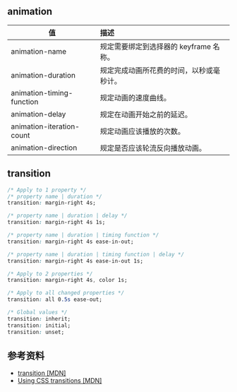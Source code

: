 
## animation

| 值 | 描述 |
| - | :- |
| animation-name | 规定需要绑定到选择器的 keyframe 名称。|
| animation-duration | 规定完成动画所花费的时间，以秒或毫秒计。 |
| animation-timing-function | 规定动画的速度曲线。 |
| animation-delay | 规定在动画开始之前的延迟。 |
| animation-iteration-count | 规定动画应该播放的次数。 |
| animation-direction | 规定是否应该轮流反向播放动画。 |

## transition

``` css
/* Apply to 1 property */
/* property name | duration */
transition: margin-right 4s;

/* property name | duration | delay */
transition: margin-right 4s 1s;

/* property name | duration | timing function */
transition: margin-right 4s ease-in-out;

/* property name | duration | timing function | delay */
transition: margin-right 4s ease-in-out 1s;

/* Apply to 2 properties */
transition: margin-right 4s, color 1s;

/* Apply to all changed properties */
transition: all 0.5s ease-out;

/* Global values */
transition: inherit;
transition: initial;
transition: unset;
```

## 参考资料

* [transition [MDN]][1]
* [Using CSS transitions [MDN]][2]

[1]: https://developer.mozilla.org/zh-CN/docs/Web/CSS/transition
[2]: https://developer.mozilla.org/en-US/docs/Web/CSS/CSS_Transitions/Using_CSS_transitions